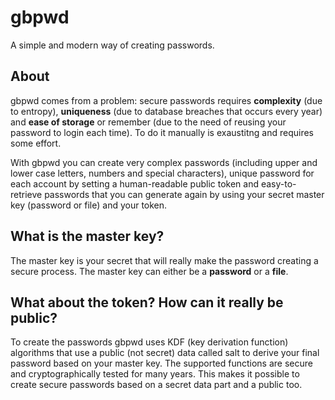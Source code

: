 # gbpwd

A simple and modern way of creating passwords.

## About

gbpwd comes from a problem: secure passwords requires **complexity** (due to entropy), **uniqueness** (due to database breaches that occurs every year) and **ease of storage** or remember (due to the need of reusing your password to login each time). To do it manually is exaustitng and requires some effort.

With gbpwd you can create very complex passwords (including upper and lower case letters, numbers and special characters), unique password for each account by setting a human-readable public token and easy-to-retrieve passwords that you can generate again by using your secret master key (password or file) and your token.

## What is the master key?

The master key is your secret that will really make the password creating a secure process. The master key can either be a **password** or a **file**. 

## What about the token? How can it really be public?

To create the passwords gbpwd uses KDF (key derivation function) algorithms that use a public (not secret) data called salt to derive your final password based on your master key. The supported functions are secure and cryptographically tested for many years. This makes it possible to create secure passwords based on a secret data part and a public too.

